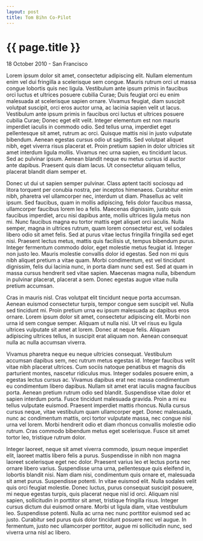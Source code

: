 ```yaml
---
layout: post
title: Tom Bihn Co-Pilot
---
```


{{ page.title }}
================

<p class="meta">18 October 2010 - San Francisco</p>

Lorem ipsum dolor sit amet, consectetur adipiscing elit. Nullam elementum enim vel dui fringilla a scelerisque sem congue. Mauris rutrum orci ut massa congue lobortis quis nec ligula. Vestibulum ante ipsum primis in faucibus orci luctus et ultrices posuere cubilia Curae; Duis feugiat orci eu enim malesuada at scelerisque sapien ornare. Vivamus feugiat, diam suscipit volutpat suscipit, orci eros auctor urna, ac lacinia sapien velit ut lacus. Vestibulum ante ipsum primis in faucibus orci luctus et ultrices posuere cubilia Curae; Donec eget elit velit. Integer elementum est non mauris imperdiet iaculis in commodo odio. Sed tellus urna, imperdiet eget pellentesque sit amet, rutrum ac orci. Quisque mattis nisi in justo vulputate bibendum. Aenean egestas cursus odio ut sagittis. Sed volutpat aliquet nibh, eget viverra risus placerat et. Proin pretium sapien in dolor ultricies sit amet interdum ligula mollis. Vivamus nec urna sapien, eu tincidunt lacus. Sed ac pulvinar ipsum. Aenean blandit neque eu metus cursus id auctor ante dapibus. Praesent quis diam lacus. Ut consectetur aliquam tellus, placerat blandit diam semper et.

Donec ut dui ut sapien semper pulvinar. Class aptent taciti sociosqu ad litora torquent per conubia nostra, per inceptos himenaeos. Curabitur enim nibh, pharetra vel ullamcorper nec, interdum ut diam. Phasellus ac velit ipsum. Sed faucibus, quam in mollis adipiscing, felis dolor faucibus massa, ullamcorper faucibus lorem leo a felis. Maecenas dignissim, justo quis faucibus imperdiet, arcu nisi dapibus ante, mollis ultrices ligula metus non mi. Nunc faucibus magna eu tortor mattis eget aliquet orci iaculis. Nulla semper, magna in ultrices rutrum, quam lorem consectetur est, vel sodales libero odio sit amet felis. Sed at purus vitae lectus fringilla fringilla sed eget nisi. Praesent lectus metus, mattis quis facilisis ut, tempus bibendum purus. Integer fermentum commodo dolor, eget molestie metus feugiat id. Integer non justo leo. Mauris molestie convallis dolor id egestas. Sed non mi quis nibh aliquet pretium a vitae quam. Morbi condimentum, est vel tincidunt dignissim, felis dui lacinia nunc, in porta diam nunc sed est. Sed at quam in massa cursus hendrerit sed vitae sapien. Maecenas magna nulla, bibendum in pulvinar placerat, placerat a sem. Donec egestas augue vitae nulla pretium accumsan.

Cras in mauris nisl. Cras volutpat elit tincidunt neque porta accumsan. Aenean euismod consectetur turpis, tempor congue sem suscipit vel. Nulla sed tincidunt mi. Proin pretium urna eu ipsum malesuada ac dapibus eros ornare. Lorem ipsum dolor sit amet, consectetur adipiscing elit. Morbi non urna id sem congue semper. Aliquam ut nulla nisi. Ut vel risus eu ligula ultrices vulputate sit amet at lorem. Donec at neque felis. Aliquam adipiscing ultrices tellus, in suscipit erat aliquam non. Aenean consequat nulla ac nulla accumsan viverra.

Vivamus pharetra neque eu neque ultricies consequat. Vestibulum accumsan dapibus sem, nec rutrum metus egestas id. Integer faucibus velit vitae nibh placerat ultrices. Cum sociis natoque penatibus et magnis dis parturient montes, nascetur ridiculus mus. Integer sodales posuere enim, a egestas lectus cursus ac. Vivamus dapibus erat nec massa condimentum eu condimentum libero dapibus. Nullam sit amet erat iaculis magna faucibus porta. Aenean pretium rutrum odio sed blandit. Suspendisse vitae dolor et sapien interdum porta. Fusce tincidunt malesuada gravida. Proin a mi eu tellus vulputate euismod. Praesent imperdiet mattis rhoncus. Nulla cursus cursus neque, vitae vestibulum quam ullamcorper eget. Donec malesuada, nunc ac condimentum mattis, orci tortor vulputate massa, nec congue nisi urna vel lorem. Morbi hendrerit odio et diam rhoncus convallis molestie odio rutrum. Cras commodo bibendum metus eget scelerisque. Fusce sit amet tortor leo, tristique rutrum dolor.

Integer laoreet, neque sit amet viverra commodo, ipsum neque imperdiet elit, laoreet mattis libero felis a purus. Suspendisse in nibh non magna laoreet scelerisque eget nec dolor. Praesent varius leo et lectus porta nec ornare libero varius. Suspendisse urna urna, pellentesque quis eleifend in, lobortis blandit nisi. Nam diam nisi, condimentum quis ornare et, malesuada sit amet purus. Suspendisse potenti. In vitae euismod elit. Nulla sodales velit quis orci feugiat molestie. Donec luctus, purus consequat suscipit posuere, mi neque egestas turpis, quis placerat neque nisl id orci. Aliquam nisl sapien, sollicitudin in porttitor sit amet, tristique fringilla risus. Integer cursus dictum dui euismod ornare. Morbi ut ligula diam, vitae vestibulum leo. Suspendisse potenti. Nulla ac urna nec nunc porttitor euismod sed ac justo. Curabitur sed purus quis dolor tincidunt posuere nec vel augue. In fermentum, justo nec ullamcorper porttitor, augue mi sollicitudin nunc, sed viverra urna nisl ac libero.

